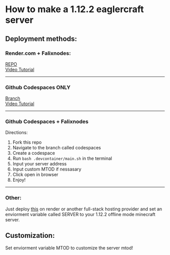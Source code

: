 # How to make a 1.12.2 eaglercraft server
## Deployment methods:
### Render.com + Falixnodes:
[REPO](https://gitlab.com/potato1234/mc-2)<br>
[Video Tutorial](https://youtu.be/0aCJhbfsU_I?si=7duTmjFaAt4t-w_7)
___
### Github Codespaces ONLY
[Branch](https://github.com/dragon731012/Eaglercraft-1.12-Server-Hosting/tree/codespaces-ONLY)<br>
[Video Tutorial](https://youtu.be/DBW86hmzppY?si=Gg-LYZIQE_1lxCWO)
___
### Github Codespaces + Falixnodes
Directions:
1. Fork this repo
2. Navigate to the branch called codespaces
3. Create a codespace
4. Run `bash .devcontainer/main.sh` in the terminal
5. Input your server address
6. Input custom MTOD if nessasary
7. Click open in browser
8. Enjoy!
___
### Other:
Just deploy [this](https://gitlab.com/potato1234/mc-2) on render or another full-stack hosting provider and set an enviorment variable called SERVER to your 1.12.2 offline mode minecraft server.

## Customization:
Set enviorment variable MTOD to customize the server mtod!
